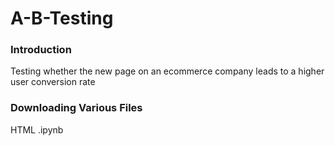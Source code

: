 # A-B-Testing

### Introduction
Testing whether the new page on an ecommerce company leads to a higher user conversion rate 

### Downloading Various Files
HTML
.ipynb
